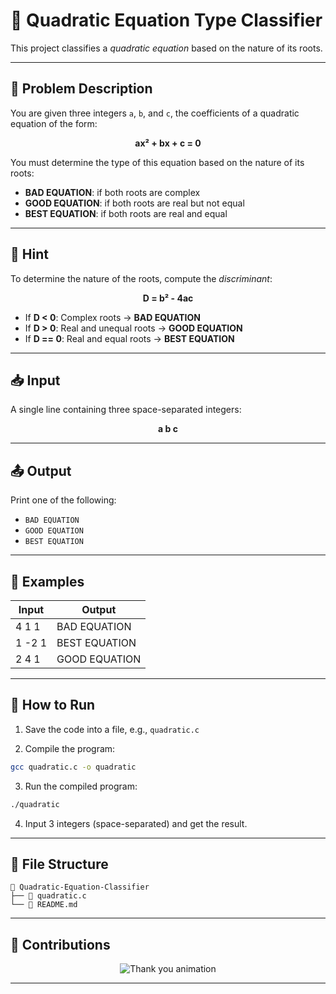 # 🧠 Quadratic Equation Type Classifier

This project classifies a *quadratic equation* based on the nature of its roots.

---

## 📘 Problem Description

You are given three integers `a`, `b`, and `c`, the coefficients of a quadratic equation of the form:

<div align="center">

**ax² + bx + c = 0**

</div>

You must determine the type of this equation based on the nature of its roots:

- **BAD EQUATION**: if both roots are complex  
- **GOOD EQUATION**: if both roots are real but not equal  
- **BEST EQUATION**: if both roots are real and equal

---

## 🧮 Hint

To determine the nature of the roots, compute the *discriminant*:

<div align="center">

**D = b² - 4ac**

</div>

- If **D < 0**: Complex roots → **BAD EQUATION**  
- If **D > 0**: Real and unequal roots → **GOOD EQUATION**  
- If **D == 0**: Real and equal roots → **BEST EQUATION**

---

## 📥 Input

A single line containing three space-separated integers:

<div align="center">

**a b c**

</div>

---

## 📤 Output

Print one of the following:
- `BAD EQUATION`
- `GOOD EQUATION`
- `BEST EQUATION`

---

## 🧪 Examples

| Input      | Output         |
|------------|----------------|
| 4 1 1      | BAD EQUATION   |
| 1 -2 1     | BEST EQUATION  |
| 2 4 1      | GOOD EQUATION  |

---

## 🚀 How to Run

1. Save the code into a file, e.g., `quadratic.c`

2. Compile the program:

```bash
gcc quadratic.c -o quadratic
```

3. Run the compiled program:

```bash
./quadratic
```

4. Input 3 integers (space-separated) and get the result.

---

## 📁 File Structure

```
📂 Quadratic-Equation-Classifier
├── 🧠 quadratic.c
└── 📄 README.md
```

---

## 🙌 Contributions

<p align="center">
  <img src="https://readme-typing-svg.demolab.com?font=Cascadia+Code&size=20&duration=4000&pause=1000&color=FFFFFF&center=true&vCenter=true&width=550&lines=Thanks+For+Going+Through+The+README!!!;Please+Star+The+Repository+If+You+Liked+It+%F0%9F%92%96" alt="Thank you animation" />
</p>

---

